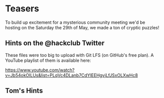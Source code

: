 # Teasers

To build up excitement for a mysterious community meeting we'd be hosting on the Saturday the 29th of May, we made a ton of cryptic puzzles!

## Hints on the @hackclub Twitter

These files were too big to upload with Git LFS (on GitHub's free plan). A YouTube playlist of them is available here:

https://www.youtube.com/watch?v=Jb54okOILUs&list=PLqVc4DLanb7CdYlEEHgvjLfJSxOLXwHc8

## Tom's Hints